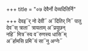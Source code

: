+++
title = "०७ देवैर्नो देव्यदितिर्नि"

+++
देवइ᳓र् नो देवी᳓ अ᳓दितिर् नि᳓ पातु  
देव᳓स् त्राता᳓ त्रायताम् अ᳓प्रयुछन्  
नहि᳓ मित्र᳓स्य व᳓रुणस्य धासि᳓म्  
अ᳓र्हामसि प्रमि᳓यं सा᳓नु अग्नेः᳓